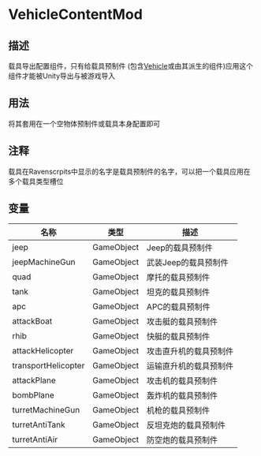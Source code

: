 # VehicleContentMod

## 描述
载具导出配置组件，只有给载具预制件
(包含[Vehicle](/Documents/Components/Vehicle/Vehicle.md)或由其派生的组件)应用这个组件才能被Unity导出与被游戏导入

## 用法
将其套用在一个空物体预制件或载具本身配置即可

## 注释
载具在Ravenscrpits中显示的名字是载具预制件的名字，可以把一个载具应用在多个载具类型槽位

## 变量
| 名称 | 类型 | 描述 |
| ----------- | ----------- | ----------- |
| jeep | GameObject | Jeep的载具预制件 |
| jeepMachineGun | GameObject | 武装Jeep的载具预制件 |
| quad | GameObject | 摩托的载具预制件 |
| tank | GameObject | 坦克的载具预制件 |
| apc | GameObject | APC的载具预制件 |
| attackBoat | GameObject | 攻击艇的载具预制件 |
| rhib | GameObject | 快艇的载具预制件 |
| attackHelicopter | GameObject | 攻击直升机的载具预制件 |
| transportHelicopter | GameObject | 运输直升机的载具预制件 |
| attackPlane | GameObject | 攻击机的载具预制件 |
| bombPlane | GameObject | 轰炸机的载具预制件 |
| turretMachineGun | GameObject | 机枪的载具预制件 |
| turretAntiTank | GameObject | 反坦克炮的载具预制件 |
| turretAntiAir | GameObject | 防空炮的载具预制件 |
